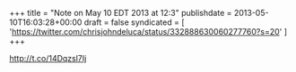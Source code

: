 +++
title = "Note on May 10 EDT 2013 at 12:3"
publishdate = 2013-05-10T16:03:28+00:00
draft = false
syndicated = [ 'https://twitter.com/chrisjohndeluca/status/332888630060277760?s=20' ]
+++

http://t.co/14Dqzsl7Ij
